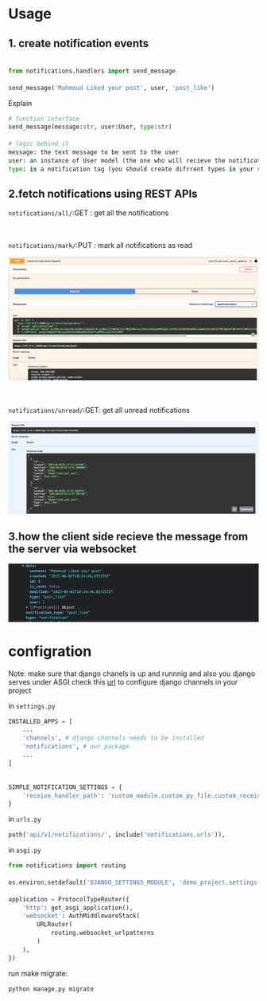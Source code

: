 # Usage

## 1. create notification events

```python

from notifications.handlers import send_message

send_message('Mahmoud Liked your post', user, 'post_like')
```
Explain
```python
# function interface
send_message(message:str, user:User, type:str)

# logic behind it
message: the text message to be sent to the user
user: an instance of User model (the one who will recieve the notification)
type: is a notification tag (you should create difrrent types in your system for different events)
```
## 2.fetch notifications using REST APIs

``notifications/all/``:GET : get all the notifications

<br/><br/>
``notifications/mark/``:PUT : mark all notifications as read

![img_1.png](https://github.com/MahmoudNasser01/django_simple_notification/blob/master/read_me_media/img_1.png?raw=true)
<br/><br/><br/>

``notifications/unread/``:GET: get all unread notifications

![img_2.png](https://github.com/MahmoudNasser01/django_simple_notification/blob/master/read_me_media/img_2.png?raw=true)

## 3.how the client side recieve the message from the server via websocket
![img.png](https://github.com/MahmoudNasser01/django_simple_notification/blob/master/read_me_media/img.png?raw=true)


# configration

Note: make sure that django chanels is up and runnnig and also you django serves under ASGI
check this [url](https://channels.readthedocs.io/en/stable/installation.html) to configure django channels in your project

in ``settings.py``
``` python
INSTALLED_APPS = [
    ...
    'channels', # django channels needs to be installed
    'notifications', # our package
    ...   
]
```


```python

SIMPLE_NOTIFICATION_SETTINGS = {
    'receive_handler_path': 'custom_module.custom_py_file.custom_receive_handler',
}
```


in ``urls.py``

```python
path('api/v1/notifications/', include('notifications.urls')),
```

in ``asgi.py``

```python
from notifications import routing

os.environ.setdefault('DJANGO_SETTINGS_MODULE', 'demo_project.settings')

application = ProtocolTypeRouter({
    'http': get_asgi_application(),
    'websocket': AuthMiddlewareStack(
        URLRouter(
            routing.websocket_urlpatterns
        )
    ),
})

```
run make migrate:

```shell
python manage.py migrate
```


